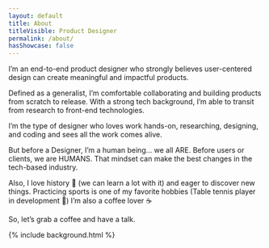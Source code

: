 ```yaml
---
layout: default
title: About
titleVisible: Product Designer
permalink: /about/
hasShowcase: false
---
```


I’m an end-to-end product designer who strongly believes user-centered design can create meaningful and impactful products.

Defined as a generalist, I’m comfortable collaborating and building products from scratch to release. With a strong tech background, I’m able to transit from research to front-end technologies.

I’m the type of designer who loves work hands-on, researching, designing, and coding and sees all the work comes alive.

But before a Designer, I’m a human being... we all ARE. Before users or clients, we are HUMANS. That mindset can make the best changes in the tech-based industry.

Also, I love history 🗿 (we can learn a lot with it) and eager to discover new things. Practicing sports is one of my favorite hobbies (Table tennis player in development 🏓) I’m also a coffee lover ☕

So, let’s grab a coffee and have a talk.

{% include background.html %}